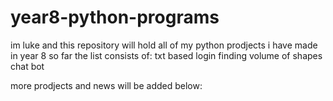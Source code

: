 # year8-python-programs
im luke and this repository will hold all of my python prodjects i have made in year 8
so far the list consists of:
txt based login
finding volume of shapes
chat bot

more prodjects and news will be added below:
